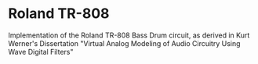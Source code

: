 # Roland TR-808

Implementation of the Roland TR-808 Bass Drum circuit,
as derived in Kurt Werner's Dissertation "Virtual Analog
Modeling of Audio Circuitry Using Wave Digital Filters"
